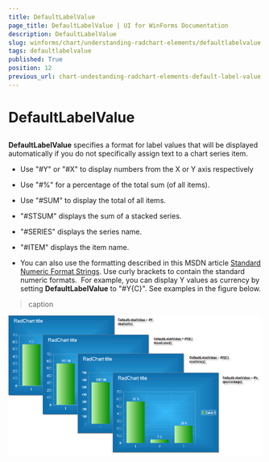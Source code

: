 ```yaml
---
title: DefaultLabelValue
page_title: DefaultLabelValue | UI for WinForms Documentation
description: DefaultLabelValue
slug: winforms/chart/understanding-radchart-elements/defaultlabelvalue
tags: defaultlabelvalue
published: True
position: 12
previous_url: chart-undestanding-radchart-elements-default-label-value
---
```


# DefaultLabelValue



## 

__DefaultLabelValue__ specifies a format for label values that will be displayed automatically if you do not specifically assign text to a chart series item.

* Use "#Y" or "#X" to display numbers from the X or Y axis respectively 


* Use "#%" for a percentage of the total sum (of all items). 


* Use "#SUM" to display the total of all items.  


* "#STSUM" displays the sum of a stacked series. 


* "#SERIES" displays the series name. 


* "#ITEM" displays the item name. 


* You can also use the formatting described in this MSDN article [Standard Numeric Format Strings](http://msdn2.microsoft.com/en-us/library/dwhawy9k.aspx). Use curly brackets to contain the standard numeric formats.  For example, you can display Y values as currency by setting __DefaultLabelValue__ to "#Y{C}". See examples in the figure below.
>caption 

![chart-undestanding-radchart-elements-default-label-value 001](images/chart-undestanding-radchart-elements-default-label-value001.png)
